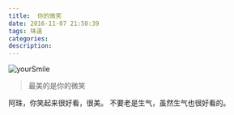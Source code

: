 ```yaml
---
title:  你的微笑
date: 2016-11-07 21:50:39
tags: 味道
categories:
description:
---
```


![yourSmile](/images/yourSmile.jpg)

> 最美的是你的微笑

阿珠，你笑起来很好看，很美。
不要老是生气，虽然生气也很好看的。


